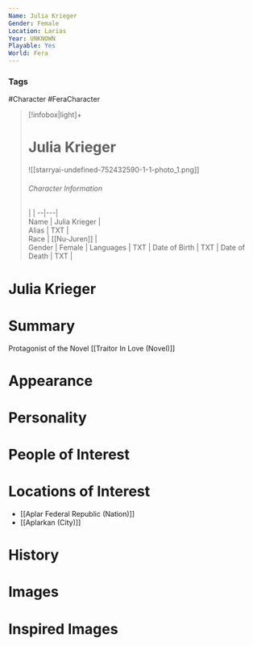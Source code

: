 ```yaml
---
Name: Julia Krieger
Gender: Female
Location: Larias
Year: UNKNOWN
Playable: Yes
World: Fera
---
```


### Tags
#Character #FeraCharacter 

> [!infobox|light]+  
> # Julia Krieger  
> ![[starryai-undefined-752432590-1-1-photo_1.png]]
> ###### Character Information
>  |   |
> --|---|  
> Name | Julia Krieger |  
> Alias | TXT |  
> Race | [[Nu-Juren]] |  
> Gender | Female |
> Languages | TXT |
> Date of Birth | TXT |
> Date of Death | TXT |

# Julia Krieger

# Summary
Protagonist of the Novel  [[Traitor In Love (Novel)]]

# Appearance

# Personality

# People of Interest

# Locations of Interest
- [[Aplar Federal Republic (Nation)]]
- [[Aplarkan (City)]]
# History

# Images

# Inspired Images
